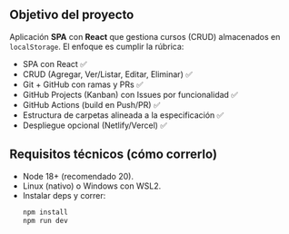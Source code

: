 ## Objetivo del proyecto
Aplicación **SPA** con **React** que gestiona cursos (CRUD) almacenados en `localStorage`. El enfoque es cumplir la rúbrica:
- SPA con React ✅
- CRUD (Agregar, Ver/Listar, Editar, Eliminar) ✅
- Git + GitHub con ramas y PRs ✅
- GitHub Projects (Kanban) con Issues por funcionalidad ✅
- GitHub Actions (build en Push/PR) ✅
- Estructura de carpetas alineada a la especificación ✅
- Despliegue opcional (Netlify/Vercel) ✅

## Requisitos técnicos (cómo correrlo)
- Node 18+ (recomendado 20).
- Linux (nativo) o Windows con WSL2.  
- Instalar deps y correr:
  ```bash
  npm install
  npm run dev
